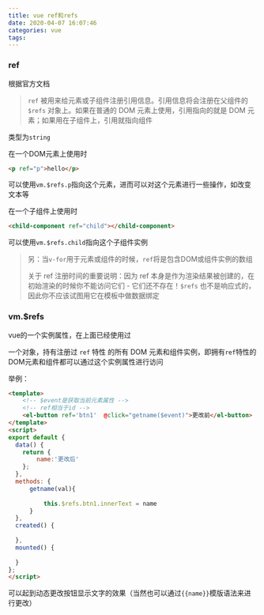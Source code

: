 ```yaml
---
title: vue ref和refs
date: 2020-04-07 16:07:46
categories: vue
tags:
---
```


### ref

根据官方文档

>`ref` 被用来给元素或子组件注册引用信息。引用信息将会注册在父组件的 `$refs` 对象上。如果在普通的 DOM 元素上使用，引用指向的就是 DOM 元素；如果用在子组件上，引用就指向组件

类型为`string`

在一个DOM元素上使用时

```html
<p ref="p">hello</p>
```

可以使用`vm.$refs.p`指向这个元素，进而可以对这个元素进行一些操作，如改变文本等

在一个子组件上使用时

```html
<child-component ref="child"></child-component>
```

可以使用`vm.$refs.child`指向这个子组件实例

> 另：当`v-for`用于元素或组件的时候，`ref`将是包含DOM或组件实例的数组
>
> 关于 ref 注册时间的重要说明：因为 ref 本身是作为渲染结果被创建的，在初始渲染的时候你不能访问它们 - 它们还不存在！`$refs` 也不是响应式的，因此你不应该试图用它在模板中做数据绑定

### vm.$refs

vue的一个实例属性，在上面已经使用过

一个对象，持有注册过 `ref` 特性 的所有 DOM 元素和组件实例，即拥有`ref`特性的DOM元素和组件都可以通过这个实例属性进行访问

举例：

```html
<template>
    <!-- $event是获取当前元素属性 -->
    <!-- ref相当于id -->
    <el-button ref='btn1'  @click="getname($event)">更改前</el-button>
</template>
<script>
export default {
  data() {
    return {
        name:'更改后'
    };
  },
  methods: {
      getname(val){
     
          this.$refs.btn1.innerText = name
      }
  },
  created() {
   
  },
  mounted() {
      
  }
};
</script>

```

可以起到动态更改按钮显示文字的效果（当然也可以通过`{{name}}`模版语法来进行更改）